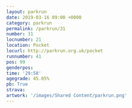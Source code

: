 ```yaml
---
layout: parkrun
date: 2019-03-16 09:00 +0000
category: parkrun
permalink: /parkrun/31
number: 31
locnumber: 21
location: Pocket
locurl: http://parkrun.org.uk/pocket
runnumber: 41
pos: 99
genderpos: 
time: '29:58'
agegrade: 45.05%
pb: True
strava: 
artwork: '/images/Shared Content/parkrun.png'
---
```

